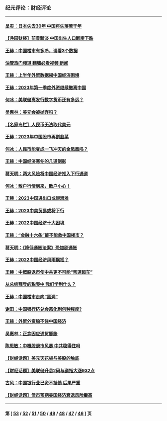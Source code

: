 ### 纪元评论：财经评论
---
#### [呈实：日本失去30年 中国将失落若干年](../../pages/nsc1026/n14078260.md?09290330) 
#### [【净园财经】前景黯淡 中国出生人口断崖下跌](../../pages/nsc1026/n14049754.md?09290330) 
#### [王赫：中国楼市有多冷，请看3个数据](../../pages/nsc1026/n14046129.md?09290330) 
#### [油管热门频道 翻墙必看视频 新闻](ok?09290330)
#### [王赫：上半年外贸数据揭中国经济困境](../../pages/nsc1026/n14034198.md?09290330) 
#### [王赫：2023年第一季度外资继续撤离中国](../../pages/nsc1026/n13988870.md?09290330) 
#### [何冰：美联储离发行数字货币还有多远？](../../pages/nsc1026/n13986109.md?09290330) 
#### [吴惠林：美元会被抛弃吗？](../../pages/nsc1026/n13984087.md?09290330) 
#### [【名家专栏】人民币无法取代美元](../../pages/nsc1026/n13974270.md?09290330) 
#### [王赫：2023年中国股市再割韭菜](../../pages/nsc1026/n13965334.md?09290330) 
#### [何冰：人民币能变成一飞冲天的金凤凰吗？](../../pages/nsc1026/n13964999.md?09290330) 
#### [王赫：中国经济寒冬的几道侧影](../../pages/nsc1026/n13932953.md?09290330) 
#### [蒋天明：两大风险将中国经济推入下行通道](../../pages/nsc1026/n13929820.md?09290330) 
#### [何冰：散户行情到来，散户小心！](../../pages/nsc1026/n13928308.md?09290330) 
#### [王赫：2023中国进出口或很艰难](../../pages/nsc1026/n13911515.md?09290330) 
#### [王赫：2023中美贸易或将下行](../../pages/nsc1026/n13899005.md?09290330) 
#### [王赫：2022中国经济十大困境](../../pages/nsc1026/n13883766.md?09290330) 
#### [王赫：“金融十六条”能不能救中国楼市？](../../pages/nsc1026/n13868431.md?09290330) 
#### [蒋天明：《降低通胀法案》恐加剧通胀](../../pages/nsc1026/n13806996.md?09290330) 
#### [王赫：2022中国经济风雨飘摇？](../../pages/nsc1026/n13803207.md?09290330) 
#### [王赫：中概股退市使中共更不可能“弯道超车”](../../pages/nsc1026/n13802858.md?09290330) 
#### [从总统拜登的税表中 我们学到什么？](../../pages/nsc1026/n13773081.md?09290330) 
#### [王赫：中国楼市走向“黑洞”](../../pages/nsc1026/n13770647.md?09290330) 
#### [谢田：中国银行挤兑会恶化到何种程度?](../../pages/nsc1026/n13766965.md?09290330) 
#### [王赫：外贸外资稳不住中国经济](../../pages/nsc1026/n13753933.md?09290330) 
#### [吴惠林：正念因应通货膨胀](../../pages/nsc1026/n13750350.md?09290330) 
#### [陈思敏：中概股退市风暴 中共稳得住吗](../../pages/nsc1026/n13738978.md?09290330) 
#### [【财经话题】美元天花板与美股的触底](../../pages/nsc1026/n13736495.md?09290330) 
#### [【财经话题】美联储升息2码与道指大涨932点](../../pages/nsc1026/n13727377.md?09290330) 
#### [古风：中国银行业已资不抵债 后果严重](../../pages/nsc1026/n13726111.md?09290330) 
#### [【财经话题】债市预期美国经济衰退风险攀高](../../pages/nsc1026/n13698043.md?09290330) 

---
#### 第 [ [53](./53.md?09290330) / [52](./52.md?09290330) / [51](./51.md?09290330) / [50](./50.md?09290330) / [49](./49.md?09290330) / [48](./48.md?09290330) / [47](./47.md?09290330) / [46](./46.md?09290330) ] 页
